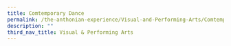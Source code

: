 ```yaml
---
title: Comtemporary Dance
permalink: /the-anthonian-experience/Visual-and-Performing-Arts/Comtemporary-Dance/
description: ""
third_nav_title: Visual & Performing Arts
---
```

